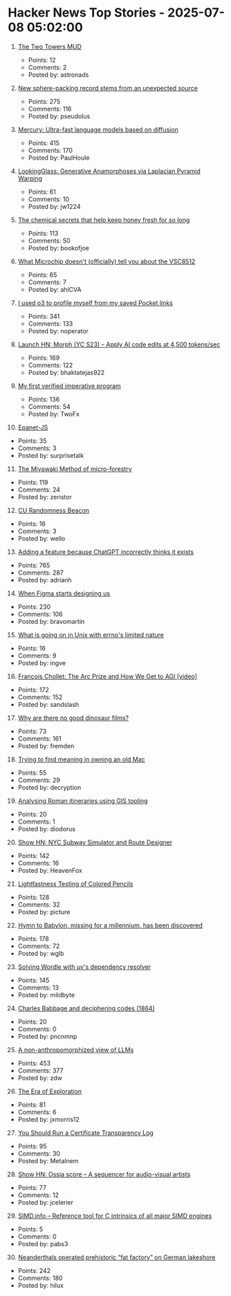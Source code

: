# Hacker News Top Stories - 2025-07-08 05:02:00

1. [The Two Towers MUD](https://t2tmud.org/)
   - Points: 12
   - Comments: 2
   - Posted by: astronads

2. [New sphere-packing record stems from an unexpected source](https://www.quantamagazine.org/new-sphere-packing-record-stems-from-an-unexpected-source-20250707/)
   - Points: 275
   - Comments: 116
   - Posted by: pseudolus

3. [Mercury: Ultra-fast language models based on diffusion](https://arxiv.org/abs/2506.17298)
   - Points: 415
   - Comments: 170
   - Posted by: PaulHoule

4. [LookingGlass: Generative Anamorphoses via Laplacian Pyramid Warping](https://studios.disneyresearch.com/2025/06/09/lookingglass-generative-anamorphoses-via-laplacian-pyramid-warping/)
   - Points: 61
   - Comments: 10
   - Posted by: jw1224

5. [The chemical secrets that help keep honey fresh for so long](https://www.bbc.com/future/article/20250701-the-chemical-secrets-that-help-keep-honey-fresh-for-so-long)
   - Points: 113
   - Comments: 50
   - Posted by: bookofjoe

6. [What Microchip doesn't (officially) tell you about the VSC8512](https://serd.es/2025/07/04/Switch-project-pt3.html)
   - Points: 65
   - Comments: 7
   - Posted by: ahlCVA

7. [I used o3 to profile myself from my saved Pocket links](https://noperator.dev/posts/o3-pocket-profile/)
   - Points: 341
   - Comments: 133
   - Posted by: noperator

8. [Launch HN: Morph (YC S23) – Apply AI code edits at 4,500 tokens/sec](undefined)
   - Points: 169
   - Comments: 122
   - Posted by: bhaktatejas922

9. [My first verified imperative program](https://markushimmel.de/blog/my-first-verified-imperative-program/)
   - Points: 136
   - Comments: 54
   - Posted by: TwoFx

10. [Epanet-JS](https://macwright.com/2025/07/03/epanet-placemark)
   - Points: 35
   - Comments: 3
   - Posted by: surprisetalk

11. [The Miyawaki Method of micro-forestry](https://www.futureecologies.net/listen/fe-6-5-the-method)
   - Points: 119
   - Comments: 24
   - Posted by: zeristor

12. [CU Randomness Beacon](https://random.colorado.edu/)
   - Points: 16
   - Comments: 3
   - Posted by: wello

13. [Adding a feature because ChatGPT incorrectly thinks it exists](https://www.holovaty.com/writing/chatgpt-fake-feature/)
   - Points: 765
   - Comments: 287
   - Posted by: adrianh

14. [When Figma starts designing us](https://designsystems.international/ideas/when-figma-starts-designing-us/)
   - Points: 230
   - Comments: 106
   - Posted by: bravomartin

15. [What is going on in Unix with errno's limited nature](https://utcc.utoronto.ca/~cks/space/blog/unix/ErrnoWhySoLimited)
   - Points: 16
   - Comments: 9
   - Posted by: ingve

16. [François Chollet: The Arc Prize and How We Get to AGI [video]](https://www.youtube.com/watch?v=5QcCeSsNRks)
   - Points: 172
   - Comments: 152
   - Posted by: sandslash

17. [Why are there no good dinosaur films?](https://briannazigler.substack.com/p/why-are-there-no-good-dinosaur-films)
   - Points: 73
   - Comments: 161
   - Posted by: fremden

18. [Trying to find meaning in owning an old Mac](https://blog.decryption.net.au/posts/macse30.html)
   - Points: 55
   - Comments: 29
   - Posted by: decryption

19. [Analysing Roman itineraries using GIS tooling](https://link.springer.com/article/10.1007/s12520-025-02175-w)
   - Points: 20
   - Comments: 1
   - Posted by: diodorus

20. [Show HN: NYC Subway Simulator and Route Designer](https://buildmytransit.nyc)
   - Points: 142
   - Comments: 16
   - Posted by: HeavenFox

21. [Lightfastness Testing of Colored Pencils](https://sarahrenaeclark.com/lightfast-testing-pencils/)
   - Points: 128
   - Comments: 32
   - Posted by: picture

22. [Hymn to Babylon, missing for a millennium, has been discovered](https://phys.org/news/2025-07-hymn-babylon-millennium.html)
   - Points: 178
   - Comments: 72
   - Posted by: wglb

23. [Solving Wordle with uv's dependency resolver](https://mildbyte.xyz/blog/solving-wordle-with-uv-dependency-resolver/)
   - Points: 145
   - Comments: 13
   - Posted by: mildbyte

24. [Charles Babbage and deciphering codes (1864)](https://mathshistory.st-andrews.ac.uk/Extras/Babbage_deciphering/)
   - Points: 20
   - Comments: 0
   - Posted by: pncnmnp

25. [A non-anthropomorphized view of LLMs](http://addxorrol.blogspot.com/2025/07/a-non-anthropomorphized-view-of-llms.html)
   - Points: 453
   - Comments: 377
   - Posted by: zdw

26. [The Era of Exploration](https://yidingjiang.github.io/blog/post/exploration/)
   - Points: 81
   - Comments: 6
   - Posted by: jxmorris12

27. [You Should Run a Certificate Transparency Log](https://words.filippo.io/run-sunlight/)
   - Points: 95
   - Comments: 30
   - Posted by: Metalnem

28. [Show HN: Ossia score – A sequencer for audio-visual artists](https://github.com/ossia/score)
   - Points: 77
   - Comments: 12
   - Posted by: jcelerier

29. [SIMD.info – Reference tool for C intrinsics of all major SIMD engines](https://simd.info/)
   - Points: 5
   - Comments: 0
   - Posted by: pabs3

30. [Neanderthals operated prehistoric “fat factory” on German lakeshore](https://archaeologymag.com/2025/07/neanderthals-operated-fat-factory-125000-years-ago/)
   - Points: 242
   - Comments: 180
   - Posted by: hilux

